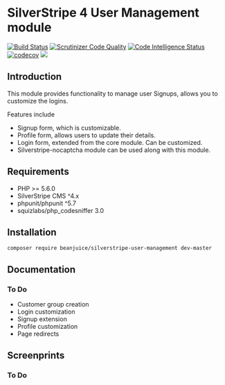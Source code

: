 # SilverStripe 4 User Management module

[![Build Status](https://travis-ci.org/beanjuice/silverstripe-user-management.svg?branch=master)](https://travis-ci.org/beanjuice/silverstripe-user-management)
[![Scrutinizer Code Quality](https://scrutinizer-ci.com/g/beanjuice/silverstripe-user-management/badges/quality-score.png?b=master)](https://scrutinizer-ci.com/g/beanjuice/silverstripe-user-management/?branch=master)
[![Code Intelligence Status](https://scrutinizer-ci.com/g/beanjuice/silverstripe-user-management/badges/code-intelligence.svg?b=master)](https://scrutinizer-ci.com/code-intelligence)
[![codecov](https://codecov.io/gh/beanjuice/silverstripe-user-management/branch/master/graph/badge.svg)](https://codecov.io/gh/beanjuice/silverstripe-user-management)
[![](https://img.shields.io/github/license/beanjuice/silverstripe-user-management.svg)](https://github.com/beanjuice/silverstripe-user-management/blob/master/LICENSE)

    
## Introduction

This module provides functionality to manage user Signups, allows you to customize the logins.

Features include

* Signup form, which is customizable.
* Profile form, allows users to update their details.
* Login form, extended from the core module. Can be customized.
* Silverstripe-nocaptcha module can be used along with this module.

## Requirements

* PHP >= 5.6.0
* SilverStripe CMS ^4.x
* phpunit/phpunit ^5.7
* squizlabs/php_codesniffer 3.0

## Installation

```
composer require beanjuice/silverstripe-user-management dev-master
```

## Documentation

### To Do
* Customer group creation
* Login customization
* Signup extension
* Profile customization
* Page redirects

## Screenprints

### To Do
